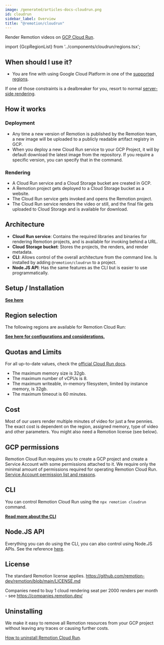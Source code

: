 ```yaml
---
image: /generated/articles-docs-cloudrun.png
id: cloudrun
sidebar_label: Overview
title: "@remotion/cloudrun"
---
```


Render Remotion videos on [GCP Cloud Run](https://cloud.google.com/run).

import {GcpRegionList} from '../components/cloudrun/regions.tsx';

## When should I use it?

- You are fine with using Google Cloud Platform in one of the [supported regions](/docs/cloudrun/region-selection).

If one of those constraints is a dealbreaker for you, resort to normal [server-side rendering](/docs/ssr).

## How it works

### Deployment

- Any time a new version of Remotion is published by the Remotion team, a new image will be uploaded to a publicly readable artifact registry in GCP.
- When you deploy a new Cloud Run service to your GCP Project, it will by default download the latest image from the repository. If you require a specific version, you can specify that in the command.

### Rendering

- A Cloud Run service and a Cloud Storage bucket are created in GCP.
- A Remotion project gets deployed to a Cloud Storage bucket as a website.
- The Cloud Run service gets invoked and opens the Remotion project.
- The Cloud Run service renders the video or still, and the final file gets uploaded to Cloud Storage and is available for download.

## Architecture

- **Cloud Run service**: Contains the required libraries and binaries for rendering Remotion projects, and is available for invoking behind a URL.
- **Cloud Storage bucket**: Stores the projects, the renders, and render metadata.
- **CLI**: Allows control of the overall architecture from the command line. Is installed by adding `@remotion/cloudrun` to a project.
- **Node.JS API**: Has the same features as the CLI but is easier to use programmatically.

## Setup / Installation

[**See here**](/docs/cloudrun/setup)

## Region selection

The following regions are available for Remotion Cloud Run:

<GcpRegionList />

[**See here for configurations and considerations.**](/docs/cloudrun/region-selection)

## Quotas and Limits

For all up-to-date values, check the [official Cloud Run docs](https://cloud.google.com/run/quotas).

- The maximum memory size is 32gb.
- The maximum number of vCPUs is 8.
- The maximum writeable, in-memory filesystem, limited by instance memory, is 32gb.
- The maximum timeout is 60 minutes.

## Cost

Most of our users render multiple minutes of video for just a few pennies. The exact cost is dependent on the region, assigned memory, type of video and other parameters. You might also need a Remotion license (see below).

## GCP permissions

Remotion Cloud Run requires you to create a GCP project and create a Service Account with some permissions attached to it. We require only the minimal amount of permissions required for operating Remotion Cloud Run. [Service Account permission list and reasons](docs/cloudrun/permissions).

## CLI

You can control Remotion Cloud Run using the `npx remotion cloudrun` command.

[**Read more about the CLI**](/docs/cloudrun/cli)

## Node.JS API

Everything you can do using the CLI, you can also control using Node.JS APIs. See the reference [here](/docs/cloudrun/api).

## License

The standard Remotion license applies. https://github.com/remotion-dev/remotion/blob/main/LICENSE.md

Companies need to buy 1 cloud rendering seat per 2000 renders per month - see https://companies.remotion.dev/

## Uninstalling

We make it easy to remove all Remotion resources from your GCP project without leaving any traces or causing further costs.

[How to uninstall Remotion Cloud Run](docs/cloudrun/uninstall).
